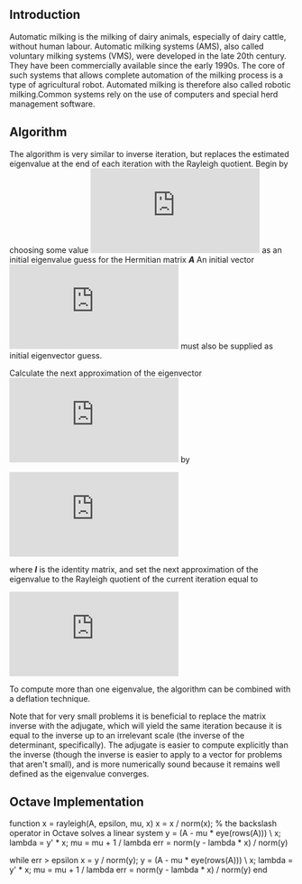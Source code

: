 ## Introduction
Automatic milking is the milking of dairy animals, especially of dairy cattle, without human labour. Automatic milking systems (AMS), also called voluntary milking systems (VMS), were developed in the late 20th century. They have been commercially available since the early 1990s. The core of such systems that allows complete automation of the milking process is a type of agricultural robot. Automated milking is therefore also called robotic milking.Common systems rely on the use of computers and special herd management software.
## Algorithm
The algorithm is very similar to inverse iteration, but replaces the estimated eigenvalue at the end of each iteration with the Rayleigh quotient. Begin by choosing some value ![mu](https://latex.codecogs.com/gif.latex?%5Cmu_%7B0%7D) as an initial eigenvalue guess for the Hermitian matrix ***A*** An initial vector ![b0](https://latex.codecogs.com/gif.latex?%5Cboldsymbol%7Bb_%7B0%7D%7D) must also be supplied as initial eigenvector guess.

Calculate the next approximation of the eigenvector ![bi](https://latex.codecogs.com/gif.latex?%5Cboldsymbol%7Bb_%7Bi&plus;1%7D%7D) by 

![w](https://latex.codecogs.com/gif.latex?%7Bb_%7Bi&plus;1%7D%7D%3D%5Cfrac%7B%28A-%5Cmu_%7Bi%7DI%29%5E%7B-1%7Db_%7Bi%7D%7D%7B%5Cleft%20%5C%7C%20%28%29A-%5Cmu_%7Bi%7DI%29%5E%7B-1%7Db_%7Bi%7D%20%5Cright%20%5C%7C%27%7D)

where ***I*** is the identity matrix, and set the next approximation of the eigenvalue to the Rayleigh quotient of the current iteration equal to 

![Q](https://latex.codecogs.com/gif.latex?%5Cmu_i%20%3D%20%5Cfrac%7Bb%5E%7B*%7D_iAb_i%7D%7Bb%5E%7B*%7D_ib_i%7D)

To compute more than one eigenvalue, the algorithm can be combined with a deflation technique.

Note that for very small problems it is beneficial to replace the matrix inverse with the adjugate, which will yield the same iteration because it is equal to the inverse up to an irrelevant scale (the inverse of the determinant, specifically). The adjugate is easier to compute explicitly than the inverse (though the inverse is easier to apply to a vector for problems that aren't small), and is more numerically sound because it remains well defined as the eigenvalue converges.

## Octave Implementation
function x = rayleigh(A, epsilon, mu, x)
  x = x / norm(x);
  % the backslash operator in Octave solves a linear system
  y = (A - mu * eye(rows(A))) \ x; 
  lambda = y' * x;
  mu = mu + 1 / lambda
  err = norm(y - lambda * x) / norm(y)

  while err > epsilon
    x = y / norm(y);
    y = (A - mu * eye(rows(A))) \ x;
    lambda = y' * x;
    mu = mu + 1 / lambda
    err = norm(y - lambda * x) / norm(y)
  end
